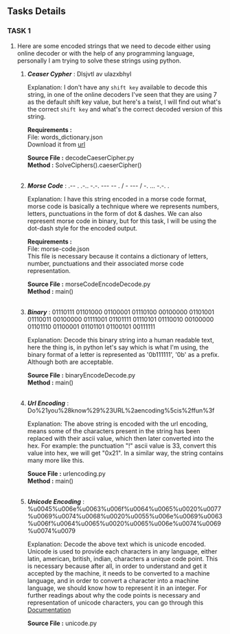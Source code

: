 ## Tasks Details

### TASK 1

1. Here are some encoded strings that we need to decode either using online decoder or with the help of any programming language, personally I am trying to solve these strings using python.

	1. ***Ceaser Cypher*** : Dlsjvtl av ulazxbhyl
		
		Explanation: I don't have any `shift key` available to decode this string, in one of the online decoders I've seen that they are using 7 as the default shift key value, but here's a twist, I will find out what's the correct `shift key` and what's the correct decoded version of this string. 

		**Requirements :**  
		File: words_dictionary.json  
		Download it from [url](https://raw.githubusercontent.com/dwyl/english-words/master/words_dictionary.json)
		
		**Source File :** decodeCaeserCipher.py  
        	**Method :** SolveCiphers().caeserCipher()  <br><br>
		
	2. ***Morse Code*** : .-- . .-.. -.-. --- -- . / - --- / -. ... -.-. .

		Explanation: I have this string encoded in a morse code format, morse code is basically a technique where we represents numbers, letters, punctuations in the form of dot & dashes. We can also represent morse code in binary, but for this task, I will be using the dot-dash style for the encoded output.  
		  
		**Requirements :**  
		File: morse-code.json  
		This file is necessary because it contains a dictionary of letters, number, punctuations and their associated morse code representation.  
		  
		**Source File :** morseCodeEncodeDecode.py  
		**Method :** main() <br><br>
		
	3. ***Binary*** : 01110111 01101000 01100001 01110100 00100000 01101001 01110011 00100000 01111001 01101111 01110101 01110010 00100000 01101110 01100001 01101101 01100101 00111111  
		  
		Explanation: Decode this binary string into a human readable text, here the thing is, in python let's say which is what I'm using, the binary format of a letter is represented as '0b111111', '0b' as a prefix. Although both are acceptable.  
		  
		**Source File :** binaryEncodeDecode.py  
		**Method :** main() <br><br>
		  
	4. ***Url Encoding*** : Do%21you%28know%29%23URL%2aencoding%5cis%2ffun%3f  
	  
	  	Explanation: The above string is encoded with the url encoding, means some of the characters present in the string has been replaced with their ascii value, which then later converted into the hex. For example: the punctuation "!" ascii value is 33, convert this value into hex, we will get "0x21". In a similar way, the string contains many more like this.  
		  
		**Souce File :** urlencoding.py  
		**Method :** main() <br><br>
		
	5. ***Unicode Encoding*** : %u0045%u006e%u0063%u006f%u0064%u0065%u0020%u0077%u0069%u0074%u0068%u0020%u0055%u006e%u0069%u0063%u006f%u0064%u0065%u0020%u0065%u006e%u0074%u0069%u0074%u0079  
	  
		Explanation: Decode the above text which is unicode encoded. Unicode is used to provide each characters in any language, either latin, american, british, indian, characters a unique code point. This is necessary because after all, in order to understand and get it accepted by the machine, it needs to be converted to a machine language, and in order to convert a character into a machine language, we should know how to represent it in an integer. For further readings about why the code points is necessary and representation of unicode characters, you can go through this [Documentation](https://docs.python.org/3/howto/unicode.html)  
		
		**Source File :** unicode.py
